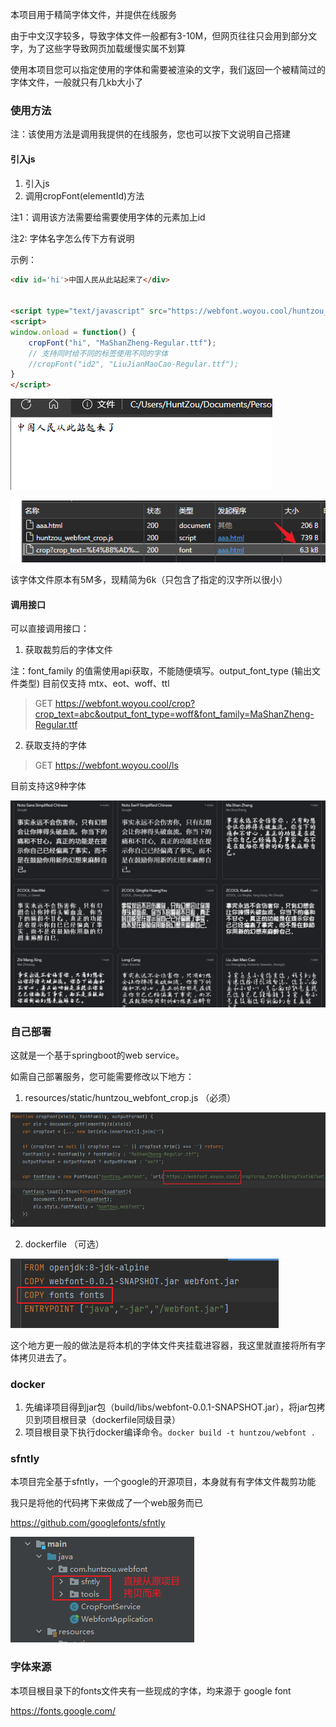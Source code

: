 本项目用于精简字体文件，并提供在线服务

由于中文汉字较多，导致字体文件一般都有3-10M，但网页往往只会用到部分文字，为了这些字导致网页加载缓慢实属不划算

使用本项目您可以指定使用的字体和需要被渲染的文字，我们返回一个被精简过的字体文件，一般就只有几kb大小了

### 使用方法

注：该使用方法是调用我提供的在线服务，您也可以按下文说明自己搭建

#### 引入js

1. 引入js
2. 调用cropFont(elementId)方法

注1：调用该方法需要给需要使用字体的元素加上id

注2: 字体名字怎么传下方有说明

示例：

```html
<div id='hi'>中国人民从此站起来了</div>


<script type="text/javascript" src="https://webfont.woyou.cool/huntzou_webfont_crop.js"></script>
<script>
window.onload = function() {
    cropFont("hi", "MaShanZheng-Regular.ttf");
    // 支持同时给不同的标签使用不同的字体
    //cropFont("id2", "LiuJianMaoCao-Regular.ttf");
}
</script>
```

![img_2.png](imgs/img_2.png)

![img_3.png](imgs/img_3.png)

该字体文件原本有5M多，现精简为6k（只包含了指定的汉字所以很小）

#### 调用接口

可以直接调用接口：

1. 获取裁剪后的字体文件

注：font_family 的值需使用api获取，不能随便填写。output_font_type (输出文件类型) 目前仅支持 mtx、eot、woff、ttl

> GET https://webfont.woyou.cool/crop?crop_text=abc&output_font_type=woff&font_family=MaShanZheng-Regular.ttf

2. 获取支持的字体

> GET https://webfont.woyou.cool/ls

目前支持这9种字体

![img.png](imgs/img7.png)


### 自己部署
这就是一个基于springboot的web service。

如需自己部署服务，您可能需要修改以下地方：

1. resources/static/huntzou_webfont_crop.js （必须）

![img.png](imgs/img.png)

2. dockerfile （可选）

![img_1.png](imgs/img_1.png)

这个地方更一般的做法是将本机的字体文件夹挂载进容器，我这里就直接将所有字体拷贝进去了。


### docker

1. 先编译项目得到jar包（build/libs/webfont-0.0.1-SNAPSHOT.jar），将jar包拷贝到项目根目录（dockerfile同级目录）
2. 项目根目录下执行docker编译命令。`docker build -t huntzou/webfont .`

### sfntly

本项目完全基于sfntly，一个google的开源项目，本身就有有字体文件裁剪功能

我只是将他的代码拷下来做成了一个web服务而已

https://github.com/googlefonts/sfntly

![img_4.png](imgs/img_4.png)

### 字体来源

本项目根目录下的fonts文件夹有一些现成的字体，均来源于 google font

https://fonts.google.com/